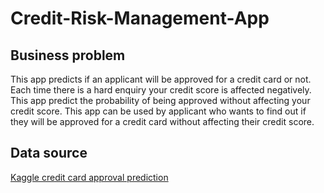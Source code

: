 # Credit-Risk-Management-App

## Business problem
This app predicts if an applicant will be approved for a credit card or not. Each time there is a hard enquiry your credit score is affected negatively. This app predict the probability of being approved without affecting your credit score. This app can be used by applicant who wants to find out if they will be approved for a credit card without affecting their credit score.

## Data source
[Kaggle credit card approval prediction](https://www.kaggle.com/datasets/rikdifos/credit-card-approval-prediction)
